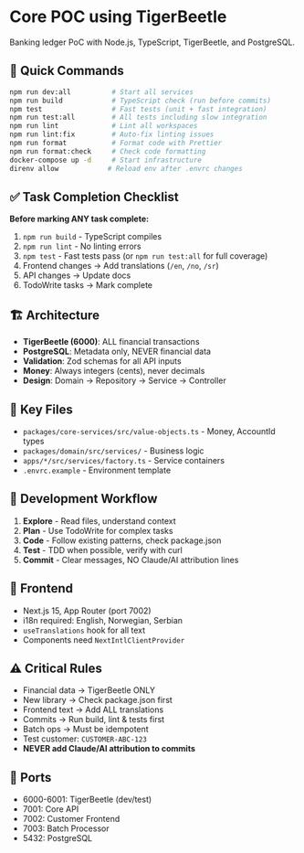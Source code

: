 # Core POC using TigerBeetle

Banking ledger PoC with Node.js, TypeScript, TigerBeetle, and PostgreSQL.

## 🚀 Quick Commands
```bash
npm run dev:all          # Start all services
npm run build            # TypeScript check (run before commits)
npm test                 # Fast tests (unit + fast integration)
npm run test:all         # All tests including slow integration
npm run lint             # Lint all workspaces
npm run lint:fix         # Auto-fix linting issues
npm run format           # Format code with Prettier
npm run format:check     # Check code formatting
docker-compose up -d     # Start infrastructure
direnv allow            # Reload env after .envrc changes
```

## ✅ Task Completion Checklist
**Before marking ANY task complete:**
1. `npm run build` - TypeScript compiles
2. `npm run lint` - No linting errors
3. `npm test` - Fast tests pass (or `npm run test:all` for full coverage)
4. Frontend changes → Add translations (`/en`, `/no`, `/sr`)
5. API changes → Update docs
6. TodoWrite tasks → Mark complete

## 🏗️ Architecture
- **TigerBeetle (6000)**: ALL financial transactions
- **PostgreSQL**: Metadata only, NEVER financial data
- **Validation**: Zod schemas for all API inputs
- **Money**: Always integers (cents), never decimals
- **Design**: Domain → Repository → Service → Controller

## 📁 Key Files
- `packages/core-services/src/value-objects.ts` - Money, AccountId types
- `packages/domain/src/services/` - Business logic
- `apps/*/src/services/factory.ts` - Service containers
- `.envrc.example` - Environment template

## 🔧 Development Workflow
1. **Explore** - Read files, understand context
2. **Plan** - Use TodoWrite for complex tasks
3. **Code** - Follow existing patterns, check package.json
4. **Test** - TDD when possible, verify with curl
5. **Commit** - Clear messages, NO Claude/AI attribution lines

## 🎨 Frontend
- Next.js 15, App Router (port 7002)
- i18n required: English, Norwegian, Serbian
- `useTranslations` hook for all text
- Components need `NextIntlClientProvider`

## ⚠️ Critical Rules
- Financial data → TigerBeetle ONLY
- New library → Check package.json first
- Frontend text → Add ALL translations
- Commits → Run build, lint & tests first
- Batch ops → Must be idempotent
- Test customer: `CUSTOMER-ABC-123`
- **NEVER add Claude/AI attribution to commits**

## 🔌 Ports
- 6000-6001: TigerBeetle (dev/test)
- 7001: Core API
- 7002: Customer Frontend  
- 7003: Batch Processor
- 5432: PostgreSQL